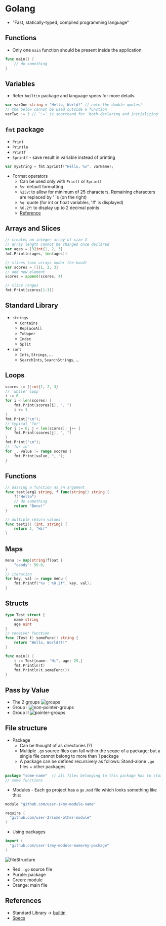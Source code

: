 # Golang

- "Fast, statically-typed, compiled programming language"

## Functions
- Only one `main` function should be present inside the application
```go
func main() {
    // do something
}
```

## Variables
- Refer `builtin` package and language specs for more details
```go
var varOne string = "Hello, World!" // note the double quotes!
// the below cannot be used outside a function
varTwo := 3 // `:=` is shorthand for 'both declaring and initializing'
```

## `fmt` package
- `Print`
- `Println`
- `Printf`
- `Sprintf` - save result in variable instead of printing
```go
var myString = fmt.Sprintf("Hello, %v", varName);
```
- Format operators
  - Can be used only with `Printf` or `Sprintf`
  - `%v`: default formatting
  - `%25v`: to allow for minimum of 25 characters. Remaining characters are
    replaced by ' 's (on the right) 
  - `%q`: quote (for int or float variables, '#' is displayed)
  - `%0.2f`: to display up to 2 decimal points
  - [Reference](https://pkg.go.dev/fmt)

## Arrays and Slices
```go
// creates an integer array of size 3
// array length cannot be changed once declared
var ages = [3]int{1, 2, 3}
fmt.Println(ages, len(ages))

// slices (use arrays under the hood)
var scores = []{1, 2, 3}
// add new element
scores = append(scores, 4)

// slice ranges
fmt.Print(scores[1:3])
```

## Standard Library
- `strings`
  - `Contains`
  - `ReplaceAll`
  - `ToUpper`
  - `Index`
  - `Split`
- `sort`
  - `Ints`, `Strings`, ...
  - `SearchInts`, `SearchStrings`, ...

## Loops
```go
scores := []int{1, 2, 3}
// 'while' loop
i := 0
for i < len(scores) {
	fmt.Print(scores[i], ", ")
	i += 1
}
fmt.Print("\n");
// typical 'for'
for j := 0; j < len(scores); j++ {
	fmt.Print(scores[j], ", ")
}
fmt.Print("\n");
// 'for in'
for _, value := range scores {
	fmt.Print(value, ", ");
}
```
## Functions
```go
// passing a function as an argument
func test(arg1 string, f func(string)) string {
    f("Hello")
    // do something
    return "Done!"
}

// multiple return values
func test2() (int, string) {
    return 1, "Hi!"
}
```

## Maps
```go
menu := map[string]float {
    "candy": 50.0,
}
// iteration
for key, val := range menu {
    fmt.Printf("%v : %0.2f", key, val);
}
```

## Structs
```go
type Test struct {
	name string
	age uint
}
// receiver function
func (Test t) someFunc() string {
    return "Hello, World!!!"
}

func main() {
    t := Test{name: "Hi", age: 29,}
    fmt.Println(t)
    fmt.Println(t.someFunc())
}
```

## Pass by Value
- The 2 groups
![groups](./images/goGroups.jpg)
- Group I
![non-pointer-groups](./images/goGroupA.jpg)
- Group II
![pointer-groups](./images/goGroupB.jpg)

## File structure
- Package
  - Can be thought of as directories (?)
  - Multiple `.go` source files can fall within the scope of a package; but a single file cannot belong to more than 1 package
  - A package can be defined recursively as follows: Stand-alone `.go` files + other packages 
```go
package "some-name"  // all files belonging to this package has to start with this
// some functions
```
- Modules - Each go project has a `go.mod` file which looks something like this:
```go
module "github.com/user-1/my-module-name"

require (
  "github.com/user-2/some-other-module"
)
```
- Using packages
```go
import (
  "github.com/user-1/my-module-name/my-package"
)
```
![fileStructure](./images/goFileStructure.png)
- Red: `.go` source file
- Purple: package
- Green: module
- Orange: main file

## References
- Standard Library -> [builtin](https://pkg.go.dev/builtin@go1.21.3)
- [Specs](https://go.dev/ref/spec#Numeric_types)
